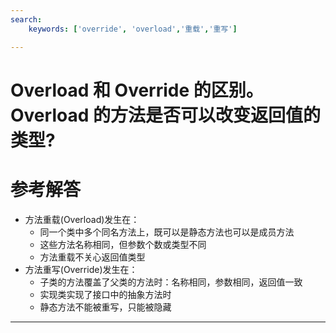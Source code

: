 ```yaml
---
search:
    keywords: ['override', 'overload','重载','重写']

---
```



# Overload 和 Override 的区别。Overload 的方法是否可以改变返回值的类型?

# 参考解答

* 方法重载(Overload)发生在：
   * 同一个类中多个同名方法上，既可以是静态方法也可以是成员方法
   * 这些方法名称相同，但参数个数或类型不同
   * 方法重载不关心返回值类型
* 方法重写(Override)发生在：
   * 子类的方法覆盖了父类的方法时：名称相同，参数相同，返回值一致
   * 实现类实现了接口中的抽象方法时
   * 静态方法不能被重写，只能被隐藏
   
---



